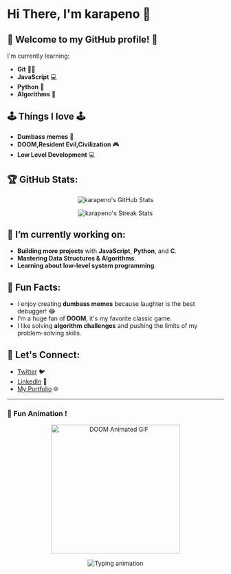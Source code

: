 # Hi There, I'm **karapeno** 👋

## 🎉 Welcome to my GitHub profile! 🎉

I'm currently learning:
- **Git** 🧑‍💻
- **JavaScript** 💻
- **Python** 🐍
- **Algorithms** 🧠

## 🕹️ Things I love 🕹️
- **Dumbass memes** 🤪
- **DOOM,Resident Evil,Civilization** 🎮
- **Low Level Development** 💻

## 🏆 GitHub Stats:
<p align="center">
  <img src="https://github-readme-stats.vercel.app/api?username=karapeno&theme=tokyonight&show_icons=true&hide_border=true&count_private=true" alt="karapeno's GitHub Stats" />
</p>

<p align="center">
  <img src="https://github-readme-streak-stats.herokuapp.com/?user=karapeno&theme=tokyonight&hide_border=true" alt="karapeno's Streak Stats" />
</p>

## 🌱 I’m currently working on:
- **Building more projects** with **JavaScript**, **Python**, and **C**.
- **Mastering Data Structures & Algorithms**.
- **Learning about low-level system programming**.

## 🌟 Fun Facts:
- I enjoy creating **dumbass memes** because laughter is the best debugger! 😂
- I’m a huge fan of **DOOM**, it's my favorite classic game.
- I like solving **algorithm challenges** and pushing the limits of my problem-solving skills.

## 💬 Let's Connect:
- [Twitter](https://twitter.com/karapeno) 🐦
- [LinkedIn](https://linkedin.com/in/karapeno) 💼
- [My Portfolio](https://karapeno.dev) 🌐

---

### 🚀 Fun Animation !

<p align="center">
  <img src="https://media0.giphy.com/media/v1.Y2lkPTc5MGI3NjExY3J4ZTY4N2xvZHpyYWU2bXc4MGRna29xNm1lYTVvaGYxZHVhNnVuZCZlcD12MV9pbnRlcm5hbF9naWZfYnlfaWQmY3Q9Zw/NsKjvlTb3xY9Mw8Jpf/giphy.webp" alt="DOOM Animated GIF" width="300" />
</p>

<p align="center">
  <img src="https://readme-typing-svg.demolab.com?font=Fira+Code&size=30&duration=2000&pause=1000&color=F70000&center=true&vCenter=true&repeat=false&width=435&lines=Currently+Learning+Git%2C+JavaScript%2C+Python%2C+and+Algorithms!" alt="Typing animation" />
</p>
